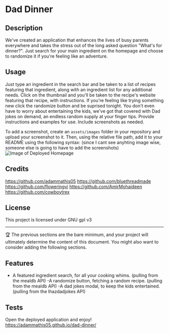 # Dad Dinner

## Description

We've created an application that enhances the lives of busy parents everywhere and takes the stress out of the long asked question "What's for dinner?". Just search for your main ingredient on the homepage and choose to randomize it if you're feeling like an adventure. 



## Usage
Just type an ingredient in the search bar and be taken to a list of recipes featuring that ingredient, along with an ingredient list for any additional needs. Click on the thumbnail and you'll be taken to the recipe's website featuring that recipe, with instructions. If you're feeling like trying something new click the randomize button and be suprised tonight. You don't even have to worry about entertaining the kids, we've got that covered with Dad jokes on demand, an endless random supply at your finger tips.
Provide instructions and examples for use. Include screenshots as needed.

To add a screenshot, create an `assets/images` folder in your repository and upload your screenshot to it. Then, using the relative file path, add it to your README using the following syntax:
(since I cant see anyhting image wise, someone else is going to have to add the screenshots)
![Image of Deployed Homepage]((https://github.com/adammathis05/dad-dinner/blob/main/assets/images/Deployed%20App%20Homepage.png))

## Credits

https://github.com/adammathis05
https://github.com/bluethreadmade
https://github.com/floweringvi
https://github.com/AmirMohaideen
https://github.com/cowboytrex

## License
This project is licensed under GNU gpl v3

---

🏆 The previous sections are the bare minimum, and your project will ultimately determine the content of this document. You might also want to consider adding the following sections.


## Features

- A featured ingredient search, for all your cooking whims. (pulling from the mealdb API)
-A randomize button, fetching a random recipe. (pulling from the mealdb API)
-A dad jokes modal, to keep the kids entertained. (pulling from the Ihazdadjokes API)


## Tests
Open the deployed application and enjoy! 
https://adammathis05.github.io/dad-dinner/
